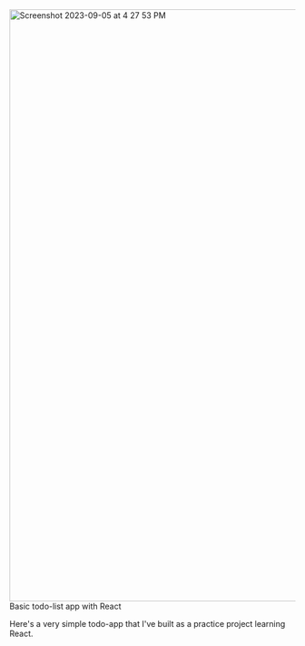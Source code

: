 <img width="1041" alt="Screenshot 2023-09-05 at 4 27 53 PM" src="https://github.com/timothyytl/todo-list-simple-react/assets/112664401/92dc2cfe-6957-4b97-b08f-5cc9b77c06b9">
Basic todo-list app with React 

Here's a very simple todo-app that I've built as a practice project learning React.



